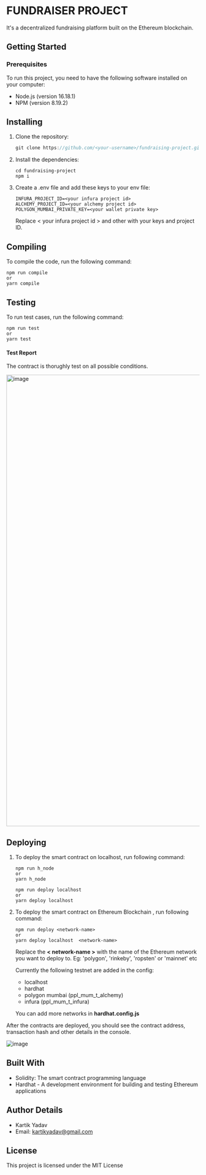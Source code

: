 # **FUNDRAISER PROJECT**

It's a decentralized fundraising platform built on the Ethereum blockchain.

## **Getting Started**

### **Prerequisites**

To run this project, you need to have the following software installed on your computer:

- Node.js (version 16.18.1)
- NPM (version 8.19.2)

## **Installing**

1. Clone the repository:

   ```js
   git clone https://github.com/<your-username>/fundraising-project.git
   ```

2. Install the dependencies:
   ```properties
   cd fundraising-project
   npm i
   ```
3. Create a .env file and add these keys to your env file:

   ```env
   INFURA_PROJECT_ID=<your infura project id>
   ALCHEMY_PROJECT_ID=<your alchemy project id>
   POLYGON_MUMBAI_PRIVATE_KEY=<your wallet private key>
   ```

   Replace < your infura project id > and other with your keys and project ID.

## **Compiling**

To compile the code, run the following command:

```properties
npm run compile
or
yarn compile
```

## **Testing**

To run test cases, run the following command:

```properties
npm run test
or
yarn test
```

#### **Test Report**

The contract is thorughly test on all possible conditions.

<img width="1178" alt="image" src="https://github.com/rao-kartik/nirman-pro/assets/77038631/c148ddd2-27ea-4254-91c7-a0a68df1caf4">

## **Deploying**

1. To deploy the smart contract on localhost, run following command:

   ```properties
   npm run h_node
   or
   yarn h_node
   ```

   ```Properties
   npm run deploy localhost
   or
   yarn deploy localhost
   ```

2. To deploy the smart contract on Ethereum Blockchain , run following command:

   ```Properties
   npm run deploy <network-name>
   or
   yarn deploy localhost  <network-name>
   ```

   Replace the **< network-name >** with the name of the Ethereum network you want to deploy to. Eg: 'polygon', 'rinkeby', 'ropsten' or 'mainnet' etc

   Currently the following testnet are added in the config:

   - localhost
   - hardhat
   - polygon mumbai (ppl_mum_t_alchemy)
   - infura (ppl_mum_t_infura)

   You can add more networks in **hardhat.config.js**

After the contracts are deployed, you should see the contract address, transaction hash and other details in the console.

![image](https://github.com/rao-kartik/fundraiser-solidity/assets/77038631/0c866241-2a82-4a9e-af1e-949c77cbdb98)

## **Built With**

- Solidity: The smart contract programming language
- Hardhat - A development environment for building and testing Ethereum applications

## **Author Details**

- Kartik Yadav
- Email: kartikyadav@gmail.com

## **License**

This project is licensed under the MIT License
